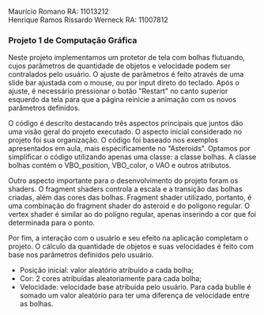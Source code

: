 Maurício Romano        RA: 11013212  
Henrique Ramos Rissardo Werneck    RA: 11007812

### Projeto 1 de Computação Gráfica
Neste projeto implementamos um protetor de tela com bolhas flutuando, cujos parâmetros de quantidade de objetos e velocidade podem ser contralados pelo usuário.
O ajuste de parâmetros é feito através de uma slide bar ajustada com o mouse, ou por input direto do teclado.
Após o ajuste, é necessário pressionar o botão "Restart" no canto superior esquerdo da tela para que a página reinicie a animação com os novos parâmetros definidos.

O código é descrito destacando três aspectos principais que juntos dão uma visão geral do projeto executado.
O aspecto inicial considerado no projeto foi sua organização. O código foi baseado nos exemplos apresentados em aula, mais especificamente no "Asteroids". Optamos por simplificar o código utilizando apenas uma classe: a classe bolhas. A classe bolhas contém o VBO_position, VBO_color, o VAO e outros atributos.

Outro aspecto importante para o desenvolvimento do projeto foram os shaders. O fragment shaders controla a escala e a transição das bolhas criadas, além das cores das bolhas. Fragment shader utilizado, portanto, é uma combinação do fragment shader do asteroid e do polígono regular. O vertex shader é similar ao do polígno regular, apenas inserindo a cor que foi determinada para o ponto.

Por fim, a interação com o usuário e seu efeito na aplicação completam o projeto. O cálculo da quantidade de objetos e suas velocidades é feito com base nos parâmetros definidos pelo usuário.
- Posição inicial: valor aleatório atribuído a cada bolha;
- Cor: 2 cores atribuídas aleatoriamente para cada bolha;
- Velocidade: velocidade base atribuida pelo usuário. Para cada bublle é somado um valor aleatório para ter uma diferença de velocidade entre as bolhas.
